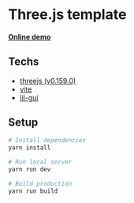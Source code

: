 # Three.js template

#### [Online demo](https://codesandbox.io/p/devbox/threejs-shader-flag-9qfn3w)

## Techs

- [threejs (v0.159.0)](https://threejs.org/)
- [vite](https://cn.vitejs.dev/guide/)
- [lil-gui](https://lil-gui.georgealways.com/)

## Setup

```bash
# Install dependencies
yarn install

# Run local server
yarn run dev

# Build production
yarn run build
```
